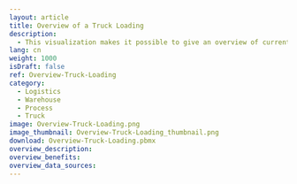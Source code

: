 ```yaml
---
layout: article
title: Overview of a Truck Loading
description: 
  - This visualization makes it possible to give an overview of current truck loadings for each loading gate in warehouse logistics. The forklift drivers thus always know how many goods have already been loaded, how many are still outstanding and within what time the loading must be completed. Additional information, such as possible hazard classes, weight classes, forwarding agents, etc., can also be mapped, and the corresponding data can be obtained from SAP, for example.
lang: cn
weight: 1000
isDraft: false
ref: Overview-Truck-Loading
category:
  - Logistics
  - Warehouse
  - Process
  - Truck
image: Overview-Truck-Loading.png
image_thumbnail: Overview-Truck-Loading_thumbnail.png
download: Overview-Truck-Loading.pbmx
overview_description:
overview_benefits:
overview_data_sources:
---
```

